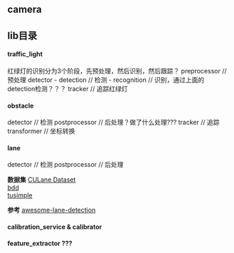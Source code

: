 ## camera

## lib目录

#### traffic_light
红绿灯的识别分为3个阶段，先预处理，然后识别，然后跟踪？
preprocessor // 预处理
detector - detection     // 检测
         - recognition   // 识别，通过上面的detection检测？？？
tracker // 追踪红绿灯

#### obstacle
detector // 检测
postprocessor // 后处理？做了什么处理???
tracker // 追踪
transformer // 坐标转换

#### lane
detector // 检测
postprocessor // 后处理


**数据集**
[CULane Dataset](https://xingangpan.github.io/projects/CULane.html)  
[bdd](https://bdd-data.berkeley.edu/)  
[tusimple](https://github.com/TuSimple/tusimple-benchmark)  



**参考**
[awesome-lane-detection](https://github.com/amusi/awesome-lane-detection)  



#### calibration_service & calibrator



#### feature_extractor ???


